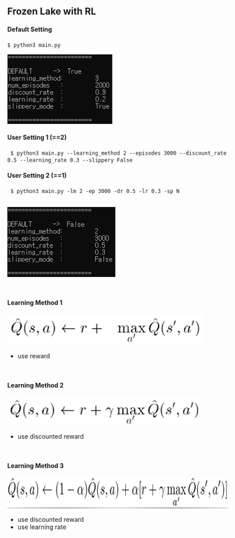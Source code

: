 ## Frozen Lake with RL

#### Default Setting

```
$ python3 main.py
```
![default_setting](./readme_image/default_setting.PNG)

#### User Setting 1 (==2)

```
 $ python3 main.py --learning_method 2 --episodes 3000 --discount_rate 0.5 --learning_rate 0.3 --slippery False
```

#### User Setting 2 (==1)

```
 $ python3 main.py -lm 2 -ep 3000 -dr 0.5 -lr 0.3 -sp N
```
![user_setting](./readme_image/user_setting.PNG)
<br><br>
---

#### Learning Method 1
![method1](./readme_image/method1.PNG)  
* use reward
<br>

#### Learning Method 2
![method2](./readme_image/method2.PNG)  
* use discounted reward
<br>

#### Learning Method 3
<img src="./readme_image/method3.PNG" width="700" height="70">  

* use discounted reward
* use learning rate

<br>
